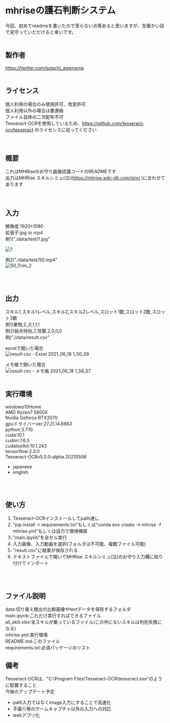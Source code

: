 # mhriseの護石判断システム
今回、初めてreadmeを書いたので至らない点等あると思いますが、生暖かい目で見守っていただけると幸いです。
<br />
<br />


## 製作者
https://twitter.com/sutachi_agemame
<br />
<br />

## ライセンス
個人利用の場合のみ使用許可、改変許可  
個人利用以外の場合は要連絡  
ファイル自体の二次配布不可  
Tesseract-OCRを使用しているため、https://github.com/tesseract-ocr/tesseract
のライセンスに従ってください  
<br />
<br />

## 概要
これはMHRiseのお守り画像認識コードのREADMEです  
出力はMHRise スキルシミュ(泣)(https://mhrise.wiki-db.com/sim/
)に合わせてあります  
<br />
<br />

## 入力
解像度:1920*1080  
拡張子:jpg or mp4  
例1)"./data/test/1.jpg"  

![1](https://user-images.githubusercontent.com/52289901/122439107-502cdb00-cfd6-11eb-8871-03f68f1d3407.jpg)

例2)"./data/test/50.mp4"  
![50_Trim_2](https://user-images.githubusercontent.com/52289901/122443526-a734af00-cfda-11eb-9402-535279d8d230.gif)


<br />
<br />

## 出力
スキル1,スキル1レベル,スキル2,スキル2レベル,スロット1数,スロット2数,スロット3数  
例1)業物,2,,0,1,1,1  
例2)弱点特効,2,攻撃,2,0,0,0  
例)"./data/result.csv"  

excelで開いた場合  
![result csv - Excel 2021_06_18 1_50_59](https://user-images.githubusercontent.com/52289901/122441610-a9960980-cfd8-11eb-94c8-54bc885ece2b.png)

メモ帳で開いた場合  
![result csv - メモ帳 2021_06_18 1_56_57](https://user-images.githubusercontent.com/52289901/122441649-b4509e80-cfd8-11eb-8eb5-be8394ea97da.png)
<br />
<br />

## 実行環境
windows10Home  
AMD Ryzen7 5800X  
Nvidia Geforce RTX2070  
gpuドライバーver:27.21.14.6663  
python:3.7.10  
cuda:10.1  
cudnn:7.6.5  
cudatoolkit:10.1.243  
tensorflow:2.3.0  
Tesseract-OCRv5.0.0-alpha.20210506  
- japanese  
- english  
<br />
<br />

## 使い方
1. Tesseract-OCRインストールしてpath通し  
2. "pip install -r requirements.txt"もしくは"conda env create -n mhrise -f mhrise.yml"もしくは自力で環境構築  
3. "main.ipynb"を全セル実行  
4. 入力画像、入力動画を選択(フォルダは不可能、複数ファイル可能)  
5. "result.csv"に結果が保存される  
6. テキストファイルで開いてMHRise スキルシミュ(泣)のお守り入力欄に貼り付けてインポート  
<br />
<br />

## ファイル説明
data:切り替え検出の比較画像やtestデータを保存するフォルダ  
main.ipynb:これだけ実行すればできるファイル  
all_skill.xlsx:全スキルが乗っているファイル(この中にないスキルは判別失敗になる)  
mhrise.yml:実行環境  
README.md:このファイル  
requirements.txt:必須パッケージのリスト

## 備考
Tesseract-OCRは、"C:\Program Files\Tesseract-OCR\tesseract.exe"のように配置すること  
今後のアップデート予定
- path入力ではなくimage入力にすることで高速化
- 手撮り等のゲームキャプチャ以外の入力への対応
- webアプリ化